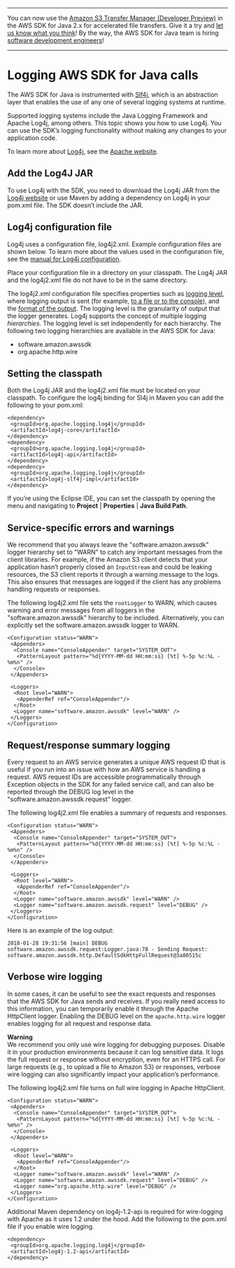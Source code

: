 --------

You can now use the [Amazon S3 Transfer Manager \(Developer Preview\)](https://bit.ly/2WQebiP) in the AWS SDK for Java 2\.x for accelerated file transfers\. Give it a try and [let us know what you think](https://bit.ly/3zT1YYM)\! By the way, the AWS SDK for Java team is hiring [software development engineers](https://github.com/aws/aws-sdk-java-v2/issues/3156)\!

--------

# Logging AWS SDK for Java calls<a name="logging-slf4j"></a>

The AWS SDK for Java is instrumented with [Slf4j](https://www.slf4j.org/manual.html), which is an abstraction layer that enables the use of any one of several logging systems at runtime\.

Supported logging systems include the Java Logging Framework and Apache Log4j, among others\. This topic shows you how to use Log4j\. You can use the SDK’s logging functionality without making any changes to your application code\.

To learn more about [Log4j](http://logging.apache.org/log4j/2.x/), see the [Apache website](http://www.apache.org/)\.

## Add the Log4J JAR<a name="add-the-log4j-jar"></a>

To use Log4j with the SDK, you need to download the Log4j JAR from the [Log4j website](https://logging.apache.org/log4j/2.x/download.html) or use Maven by adding a dependency on Log4j in your pom\.xml file\. The SDK doesn’t include the JAR\.

## Log4j configuration file<a name="log4j-configuration-file"></a>

Log4j uses a configuration file, log4j2\.xml\. Example configuration files are shown below\. To learn more about the values used in the configuration file, see the [manual for Log4j configuration](https://logging.apache.org/log4j/2.x/manual/configuration.html)\.

Place your configuration file in a directory on your classpath\. The Log4j JAR and the log4j2\.xml file do not have to be in the same directory\.

The log4j2\.xml configuration file specifies properties such as [logging level](http://logging.apache.org/log4j/2.x/manual/configuration.html#Loggers), where logging output is sent \(for example, [to a file or to the console](http://logging.apache.org/log4j/2.x/manual/appenders.html)\), and the [format of the output](http://logging.apache.org/log4j/2.x/manual/layouts.html)\. The logging level is the granularity of output that the logger generates\. Log4j supports the concept of multiple logging *hierarchies*\. The logging level is set independently for each hierarchy\. The following two logging hierarchies are available in the AWS SDK for Java:
+ software\.amazon\.awssdk
+ org\.apache\.http\.wire

## Setting the classpath<a name="sdk-java-logging-classpath"></a>

Both the Log4j JAR and the log4j2\.xml file must be located on your classpath\. To configure the log4j binding for Sl4j in Maven you can add the following to your pom\.xml:

```
<dependency>
 <groupId>org.apache.logging.log4j</groupId>
 <artifactId>log4j-core</artifactId>
</dependency>
<dependency>
 <groupId>org.apache.logging.log4j</groupId>
 <artifactId>log4j-api</artifactId>
</dependency>
<dependency>
 <groupId>org.apache.logging.log4j</groupId>
 <artifactId>log4j-slf4j-impl</artifactId>
</dependency>
```

If you’re using the Eclipse IDE, you can set the classpath by opening the menu and navigating to **Project** \| **Properties** \| **Java Build Path**\.

## Service\-specific errors and warnings<a name="sdk-java-logging-service"></a>

We recommend that you always leave the "software\.amazon\.awssdk" logger hierarchy set to "WARN" to catch any important messages from the client libraries\. For example, if the Amazon S3 client detects that your application hasn’t properly closed an `InputStream` and could be leaking resources, the S3 client reports it through a warning message to the logs\. This also ensures that messages are logged if the client has any problems handling requests or responses\.

The following log4j2\.xml file sets the `rootLogger` to WARN, which causes warning and error messages from all loggers in the "software\.amazon\.awssdk" hierarchy to be included\. Alternatively, you can explicitly set the software\.amazon\.awssdk logger to WARN\.

```
<Configuration status="WARN">
 <Appenders>
  <Console name="ConsoleAppender" target="SYSTEM_OUT">
   <PatternLayout pattern="%d{YYYY-MM-dd HH:mm:ss} [%t] %-5p %c:%L - %m%n" />
  </Console>
 </Appenders>

 <Loggers>
  <Root level="WARN">
   <AppenderRef ref="ConsoleAppender"/>
  </Root>
  <Logger name="software.amazon.awssdk" level="WARN" />
 </Loggers>
</Configuration>
```

## Request/response summary logging<a name="sdk-java-logging-request-response"></a>

Every request to an AWS service generates a unique AWS request ID that is useful if you run into an issue with how an AWS service is handling a request\. AWS request IDs are accessible programmatically through Exception objects in the SDK for any failed service call, and can also be reported through the DEBUG log level in the "software\.amazon\.awssdk\.request" logger\.

The following log4j2\.xml file enables a summary of requests and responses\.

```
<Configuration status="WARN">
 <Appenders>
  <Console name="ConsoleAppender" target="SYSTEM_OUT">
   <PatternLayout pattern="%d{YYYY-MM-dd HH:mm:ss} [%t] %-5p %c:%L - %m%n" />
  </Console>
 </Appenders>

 <Loggers>
  <Root level="WARN">
   <AppenderRef ref="ConsoleAppender"/>
  </Root>
  <Logger name="software.amazon.awssdk" level="WARN" />
  <Logger name="software.amazon.awssdk.request" level="DEBUG" />
 </Loggers>
</Configuration>
```

Here is an example of the log output:

```
2018-01-28 19:31:56 [main] DEBUG software.amazon.awssdk.request:Logger.java:78 - Sending Request: software.amazon.awssdk.http.DefaultSdkHttpFullRequest@3a80515c
```

## Verbose wire logging<a name="sdk-java-logging-verbose"></a>

In some cases, it can be useful to see the exact requests and responses that the AWS SDK for Java sends and receives\. If you really need access to this information, you can temporarily enable it through the Apache HttpClient logger\. Enabling the DEBUG level on the `apache.http.wire` logger enables logging for all request and response data\.

**Warning**  
We recommend you only use wire logging for debugging purposes\. Disable it in your production environments because it can log sensitive data\. It logs the full request or response without encryption, even for an HTTPS call\. For large requests \(e\.g\., to upload a file to Amazon S3\) or responses, verbose wire logging can also significantly impact your application’s performance\.

The following log4j2\.xml file turns on full wire logging in Apache HttpClient\.

```
<Configuration status="WARN">
 <Appenders>
  <Console name="ConsoleAppender" target="SYSTEM_OUT">
   <PatternLayout pattern="%d{YYYY-MM-dd HH:mm:ss} [%t] %-5p %c:%L - %m%n" />
  </Console>
 </Appenders>

 <Loggers>
  <Root level="WARN">
   <AppenderRef ref="ConsoleAppender"/>
  </Root>
  <Logger name="software.amazon.awssdk" level="WARN" />
  <Logger name="software.amazon.awssdk.request" level="DEBUG" />
  <Logger name="org.apache.http.wire" level="DEBUG" />
 </Loggers>
</Configuration>
```

Additional Maven dependency on log4j\-1\.2\-api is required for wire\-logging with Apache as it uses 1\.2 under the hood\. Add the following to the pom\.xml file if you enable wire logging\.

```
<dependency>
 <groupId>org.apache.logging.log4j</groupId>
 <artifactId>log4j-1.2-api</artifactId>
</dependency>
```